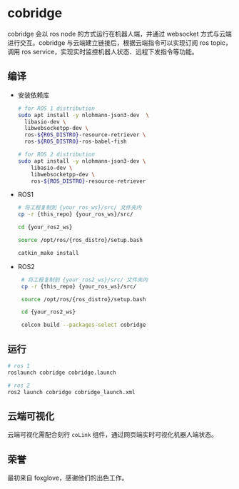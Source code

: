 # cobridge

cobridge 会以 ros node 的方式运行在机器人端，并通过 websocket 方式与云端进行交互。cobridge 与云端建立链接后，根据云端指令可以实现订阅 ros topic，调用 ros service，实现实时监控机器人状态、远程下发指令等功能。


## 编译

* 安装依赖库

  ``` bash
  # for ROS 1 distribution
  sudo apt install -y nlohmann-json3-dev  \
    libasio-dev \
    libwebsocketpp-dev \
    ros-${ROS_DISTRO}-resource-retriever \
    ros-${ROS_DISTRO}-ros-babel-fish
  
  # for ROS 2 distribution
  sudo apt install -y nlohmann-json3-dev \
      libasio-dev \
      libwebsocketpp-dev \
      ros-${ROS_DISTRO}-resource-retriever
  ```

* ROS1

  ``` bash 
  # 将工程复制到 {your_ros_ws}/src/ 文件夹内
  cp -r {this_repo} {your_ros_ws}/src/
  
  cd {your_ros2_ws} 
  
  source /opt/ros/{ros_distro}/setup.bash 
  
  catkin_make install
  ```


* ROS2

  ``` bash 
   # 将工程复制到 {your_ros2_ws}/src/ 文件夹内
   cp -r {this_repo} {your_ros_ws}/src/ 
  
   source /opt/ros/{ros_distro}/setup.bash
  
   cd {your_ros2_ws} 
  
   colcon build --packages-select cobridge
  ```

## 运行
  ``` bash
  # ros 1
  roslaunch cobridge cobridge.launch
  
  # ros 2
  ros2 launch cobridge cobridge_launch.xml 
  ```

## 云端可视化
云端可视化需配合刻行 `coLink` 组件，通过网页端实时可视化机器人端状态。

## 荣誉
最初来自 foxglove，感谢他们的出色工作。